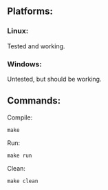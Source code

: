 ## Platforms:

### Linux: 
Tested and working.

### Windows: 
Untested, but should be working.

## Commands:
Compile:
```
make
```

Run:
```
make run
```

Clean:
```
make clean
```